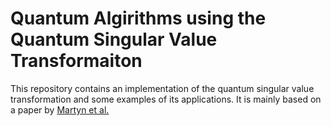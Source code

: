 # Quantum Algirithms using the Quantum Singular Value Transformaiton
This repository contains an implementation of the quantum singular value transformation and some examples of its applications. It is mainly based on a paper by [Martyn et al.](https://journals.aps.org/prxquantum/abstract/10.1103/PRXQuantum.2.040203)